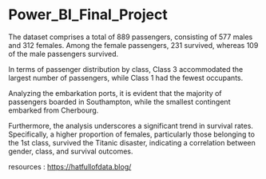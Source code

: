 
# Power_BI_Final_Project
 
The dataset comprises a total of 889 passengers, consisting of 577 males and 312 females. Among the female passengers, 231 survived, whereas 109 of the male passengers survived.

In terms of passenger distribution by class, Class 3 accommodated the largest number of passengers, while Class 1 had the fewest occupants.

Analyzing the embarkation ports, it is evident that the majority of passengers boarded in Southampton, while the smallest contingent embarked from Cherbourg.

Furthermore, the analysis underscores a significant trend in survival rates. Specifically, a higher proportion of females, particularly those belonging to the 1st class, survived the Titanic disaster, indicating a correlation between gender, class, and survival outcomes.


resources : https://hatfullofdata.blog/